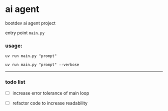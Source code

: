# ai agent

bootdev ai agent project

entry point ``main.py``

### usage:
```shell
uv run main.py "prompt"
```
```shell
uv run main.py "prompt" --verbose
```

---

### todo list

- [ ] increase error tolerance of main loop

- [ ] refactor code to increase readability